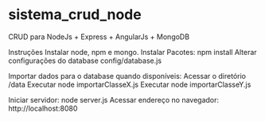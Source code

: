 # sistema_crud_node

CRUD para NodeJs + Express + AngularJs + MongoDB

Instruções
Instalar node, npm e mongo.
Instalar Pacotes: npm install
Alterar configurações do database config/database.js

Importar dados para o database quando disponíveis:
Acessar o diretório /data
Executar node importarClasseX.js
Executar node importarClasseY.js

Iniciar servidor: node server.js
Acessar endereço no navegador: http://localhost:8080
